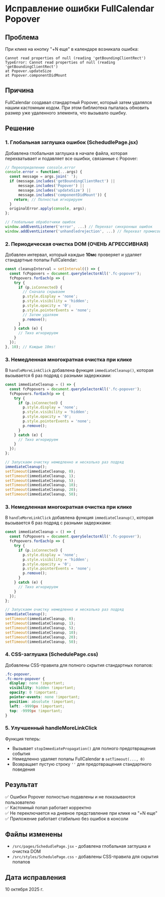 # Исправление ошибки FullCalendar Popover

## Проблема
При клике на кнопку "+N еще" в календаре возникала ошибка:
```
Cannot read properties of null (reading 'getBoundingClientRect')
TypeError: Cannot read properties of null (reading 'getBoundingClientRect')
at Popover.updateSize
at Popover.componentDidMount
```

## Причина
FullCalendar создавал стандартный Popover, который затем удалялся нашим кастомным кодом. При этом библиотека пыталась обновить размер уже удаленного элемента, что вызывало ошибку.

## Решение

### 1. Глобальная заглушка ошибок (SchedudlePage.jsx)
Добавлена глобальная заглушка в начале файла, которая перехватывает и подавляет все ошибки, связанные с Popover:

```javascript
// Переопределение console.error
console.error = function(...args) {
  const message = args.join(' ');
  if (message.includes('getBoundingClientRect') || 
      message.includes('Popover') ||
      message.includes('updateSize') ||
      message.includes('componentDidMount')) {
    return; // Полностью игнорируем
  }
  originalError.apply(console, args);
};

// Глобальные обработчики ошибок
window.addEventListener('error', ...) // Перехват синхронных ошибок
window.addEventListener('unhandledrejection', ...) // Перехват промисов
```

### 2. Периодическая очистка DOM (ОЧЕНЬ АГРЕССИВНАЯ)
Добавлен интервал, который каждые **10мс** проверяет и удаляет стандартные попапы FullCalendar:

```javascript
const cleanupInterval = setInterval(() => {
  const fcPopovers = document.querySelectorAll('.fc-popover');
  fcPopovers.forEach(p => {
    try {
      if (p.isConnected) {
        // Сначала скрываем
        p.style.display = 'none';
        p.style.visibility = 'hidden';
        p.style.opacity = '0';
        p.style.pointerEvents = 'none';
        // Затем удаляем
        p.remove();
      }
    } catch (e) {
      // Тихо игнорируем
    }
  });
}, 10); // Каждые 10ms!
```

### 3. Немедленная многократная очистка при клике
В `handleMoreLinkClick` добавлена функция `immediateCleanup()`, которая вызывается 6 раз подряд с разными задержками:

```javascript
const immediateCleanup = () => {
  const fcPopovers = document.querySelectorAll('.fc-popover');
  fcPopovers.forEach(p => {
    try {
      if (p.isConnected) {
        p.style.display = 'none';
        p.style.visibility = 'hidden';
        p.style.opacity = '0';
        p.style.pointerEvents = 'none';
        p.remove();
      }
    } catch (e) {
      // Тихо игнорируем
    }
  });
};

// Запускаем очистку немедленно и несколько раз подряд
immediateCleanup();
setTimeout(immediateCleanup, 0);
setTimeout(immediateCleanup, 1);
setTimeout(immediateCleanup, 5);
setTimeout(immediateCleanup, 10);
setTimeout(immediateCleanup, 20);
setTimeout(immediateCleanup, 50);
```

### 3. Немедленная многократная очистка при клике
В `handleMoreLinkClick` добавлена функция `immediateCleanup()`, которая вызывается 6 раз подряд с разными задержками:

```javascript
const immediateCleanup = () => {
  const fcPopovers = document.querySelectorAll('.fc-popover');
  fcPopovers.forEach(p => {
    try {
      if (p.isConnected) {
        p.style.display = 'none';
        p.style.visibility = 'hidden';
        p.style.opacity = '0';
        p.style.pointerEvents = 'none';
        p.remove();
      }
    } catch (e) {
      // Тихо игнорируем
    }
  });
};

// Запускаем очистку немедленно и несколько раз подряд
immediateCleanup();
setTimeout(immediateCleanup, 0);
setTimeout(immediateCleanup, 1);
setTimeout(immediateCleanup, 5);
setTimeout(immediateCleanup, 10);
setTimeout(immediateCleanup, 20);
setTimeout(immediateCleanup, 50);
```

### 4. CSS-заглушка (SchedulePage.css)
Добавлены CSS-правила для полного скрытия стандартных попапов:

```css
.fc-popover,
.fc-more-popover {
  display: none !important;
  visibility: hidden !important;
  opacity: 0 !important;
  pointer-events: none !important;
  position: absolute !important;
  left: -9999px !important;
  top: -9999px !important;
}
```

### 5. Улучшенный handleMoreLinkClick
Функция теперь:
- Вызывает `stopImmediatePropagation()` для полного предотвращения события
- Немедленно удаляет попапы FullCalendar в `setTimeout(..., 0)`
- Возвращает пустую строку `''` для предотвращения стандартного поведения

## Результат
✅ Ошибки Popover полностью подавлены и не показываются пользователю  
✅ Кастомный попап работает корректно  
✅ Не переключается на дневное представление при клике на "+N еще"  
✅ Приложение работает стабильно без ошибок в консоли

## Файлы изменены
- `/src/pages/SchedudlePage.jsx` - добавлена глобальная заглушка и очистка DOM
- `/src/styles/SchedulePage.css` - добавлены CSS-правила для скрытия попапов

## Дата исправления
10 октября 2025 г.
